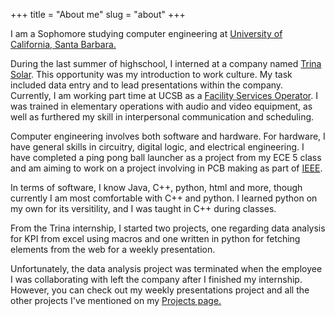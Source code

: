 +++
title = "About me"
slug = "about"
+++

I am a Sophomore studying computer engineering at [University of California, Santa Barbara.](https://www.ucsb.edu/)
	
During the last summer of highschool, I interned at a company named [Trina Solar](https://www.trinasolar.com/us). This opportunity was my introduction to work culture. My task included data entry and to lead presentations within the company. Currently, I am working part time at UCSB as a [Facility Services Operator](https://conferences.ucsb.edu/student-employment). I was trained in elementary operations with audio and video equipment, as well as furthered my skill in interpersonal communication and scheduling. 

Computer engineering involves both software and hardware. For hardware, I have general skills in circuitry, digital logic, and electrical engineering. I have completed a ping pong ball launcher as a project from my ECE 5 class and am aiming to work on a project involving in PCB making as part of [IEEE](https://www.ieee.org/).

In terms of software, I know Java, C++, python, html and more, though currently I am most comfortable with C++ and python. I learned python on my own for its versitility, and I was taught in C++ during classes.

From the Trina internship, I started two projects, one regarding data analysis for KPI from excel using macros and one written in python for fetching elements from the web for a weekly presentation. 

Unfortunately, the data analysis project was terminated when the employee I was collaborating with left the company after I finished my internship. However, you can check out my weekly presentations project and all the other projects I've mentioned on my [Projects page.](/projects)